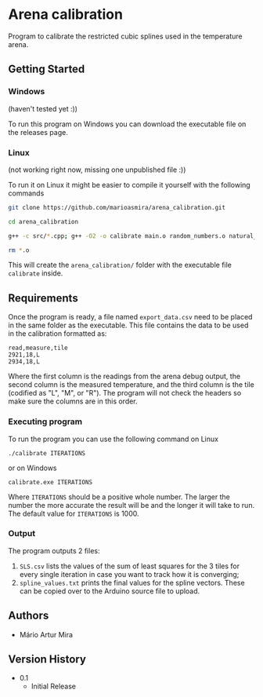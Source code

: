 # Arena calibration

Program to calibrate the restricted cubic splines used in the temperature arena.

## Getting Started

### Windows

(haven't tested yet :))

To run this program on Windows you can download the executable file on the releases page.

### Linux

(not working right now, missing one unpublished file :))

To run it on Linux it might be easier to compile it yourself with the following commands

```bash
git clone https://github.com/marioasmira/arena_calibration.git

cd arena_calibration

g++ -c src/*.cpp; g++ -O2 -o calibrate main.o random_numbers.o natural_cubic_spline.o

rm *.o
```

This will create the `arena_calibration/` folder with the executable file `calibrate` inside.

## Requirements

Once the program is ready, a file named `export_data.csv` need to be placed in the same folder as the executable.
This file contains the data to be used in the calibration formatted as:

```csv
read,measure,tile
2921,18,L
2934,18,L
```

Where the first column is the readings from the arena debug output, the second column is the measured temperature, and the third column is the tile (codified as "L", "M", or "R").
The program will not check the headers so make sure the columns are in this order.

### Executing program

To run the program you can use the following command on Linux

```text
./calibrate ITERATIONS
```

or on Windows

```text
calibrate.exe ITERATIONS
```

Where `ITERATIONS` should be a positive whole number. The larger the number the more accurate the result will be and the longer it will take to run. The default value for `ITERATIONS` is 1000.

### Output

The program outputs 2 files:

1) `SLS.csv` lists the values of the sum of least squares for the 3 tiles for every single iteration in case you want to track how it is converging;
2) `spline_values.txt` prints the final values for the spline vectors.
These can be copied over to the Arduino source file to upload.

## Authors

* Mário Artur Mira

## Version History

* 0.1
  * Initial Release
